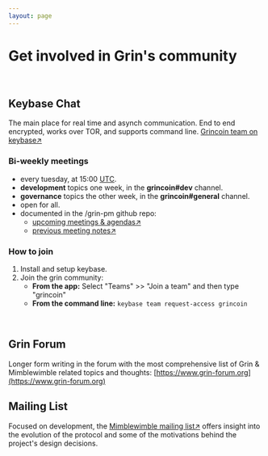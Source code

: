 ```yaml
---
layout: page
---
```


# Get involved in Grin's community
<br>

## Keybase Chat
The main place for real time and asynch communication. End to end encrypted, works over TOR, and supports command line. [Grincoin team on keybase↗](https://keybase.io/team/grincoin)

### Bi-weekly meetings
* every tuesday, at 15:00 [UTC](http://www.timebie.com/std/utc.php).
* **development** topics one week, in the **grincoin#dev** channel.
* **governance** topics the other week, in the **grincoin#general** channel.
* open for all.
* documented in the /grin-pm github repo:
   * [upcoming meetings & agendas↗](https://github.com/mimblewimble/grin-pm/issues?q=is%3Aissue+is%3Aopen+label%3Ameetings)
   * [previous meeting notes↗](https://github.com/mimblewimble/grin-pm#meeting-notes)

### How to join
1. Install and setup keybase.
2. Join the grin community:
   * **From the app:** Select "Teams" >> "Join a team" and then type "grincoin"
   * **From the command line:** `keybase team request-access grincoin`   
<br>

## Grin Forum

Longer form writing in the forum with the most comprehensive list of Grin & Mimblewimble related topics and thoughts: [https://www.grin-forum.org](https://www.grin-forum.org)
<br>

## Mailing List

Focused on development, the [Mimblewimble mailing list↗](https://lists.launchpad.net/mimblewimble/) offers insight into the evolution of the protocol and some of the motivations behind the project's design decisions.
